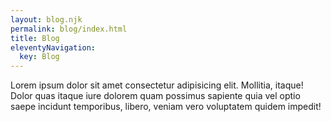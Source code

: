```yaml
---
layout: blog.njk
permalink: blog/index.html
title: Blog
eleventyNavigation:
  key: Blog
---
```


Lorem ipsum dolor sit amet consectetur adipisicing elit. Mollitia, itaque! Dolor quas itaque iure dolorem quam possimus sapiente quia vel optio saepe incidunt temporibus, libero, veniam vero voluptatem quidem impedit!
